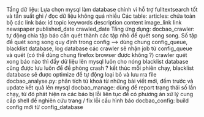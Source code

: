 Tầng dữ liệu:
	Lựa chọn mysql làm database chính vì hỗ trợ fulltextsearch tốt và tần suất ghi / đọc dữ liệu không quá nhiều
	Các table:
		articles: chứa toàn bộ các link báo:
			id
			topic
			keywords
			description
			content
			image_link
			link
			newspaper
			published_date
			crawled_date
Tầng ứng dụng:
	docbao_crawler:
		tự động chia tập báo cần quét thành các tập nhỏ để quét song song. Số tập để quét song song quy định trong config --> dùng chung config_queue, blacklist database, log database
		các crawler sẽ nhận job từ config_queue và quét
			(có thể dùng chung firefox browser được không ?)
		crawler quét xong báo nào thì đẩy dữ liệu lên mysql luôn cho nóng
		blacklist database cũng được lưu luôn để đề phòng crash ?
		kết thúc mỗi phiên chạy, blacklist database sẽ được optimize để tự động loại bỏ và lưu rra file
	docbao_analyse.py:
		phân tích từ khoá từ những bài viết mới, đếm trước và update kết quả lên mysql
	docbao_manage:
		dùng để report trạng thái số lần chạy, từ đó phát hiện ra các báo bị lỗi liên tục để có phương án xử lý
		cung cấp shell để nghiên cứu trang / fix lỗi cấu hình báo
	docbao_config:
		build config mới từ config_database
